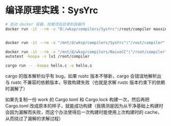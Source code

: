 # 编译原理实践：SysYrc

```bash
# 启动 docker 容器，挂载项目目录到容器内
docker run -it --rm -v "D:/wksp/compilers/SysYrc":/root/compiler maxxing/compiler-dev bash


docker run -it --rm -v "/mnt/d/wksp/compilers/SysYrc":"/root/compiler" maxxing/compiler-dev autotest -koopa -s lv1 /root/compiler

docker run -it --rm -v "/mnt/d/wksp/compilers/NaiveCC":"/root/compiler" maxxing/compiler-dev bash
autotest -koopa -s lv1 /root/compiler

cargo run -- -koopa hello.c -o hello.s
```

cargo 的版本解析似乎有 bug，如果 rustc 版本不够新，cargo 会错误地解析出与 rustc 不兼容的依赖版本，导致构建失败（也就是求解 rustc 版本约束下的依赖时漏解了）

如果先复制一份 work 的 Cargo.toml 和 Cargo.lock 构建一次，然后再把 Cargo.toml 改成原本的样子，就能成功构建（我猜测是因为从干净基础上构建时会因为漏解而失败，而这个办法使得后一次构建时能使用上次构建时的 cache，从而绕过了漏解的求解过程）